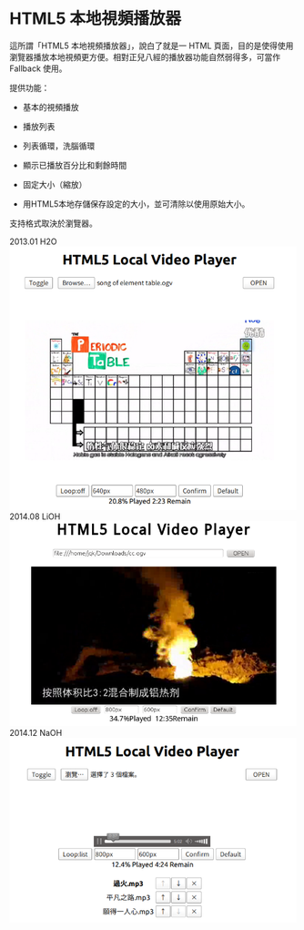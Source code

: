HTML5 本地視頻播放器
===

這所謂「HTML5 本地視頻播放器」，說白了就是一 HTML 頁面，目的是使得使用瀏覽器播放本地視頻更方便。相對正兒八經的播放器功能自然弱得多，可當作 Fallback 使用。

提供功能：

- 基本的視頻播放

- 播放列表

- 列表循環，洗腦循環

- 顯示已播放百分比和剩餘時間

- 固定大小（縮放）

- 用HTML5本地存儲保存設定的大小，並可清除以使用原始大小。

支持格式取決於瀏覽器。

2013.01 H2O
<img src="README/screenshoot1.png" />
2014.08 LiOH
<img src="README/screenshoot2.png" />
2014.12 NaOH
<img src="README/screenshoot3.png" />
